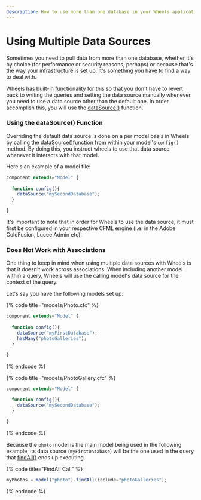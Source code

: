 ```yaml
---
description: How to use more than one database in your Wheels application.
---
```


# Using Multiple Data Sources

Sometimes you need to pull data from more than one database, whether it's by choice (for performance or security reasons, perhaps) or because that's the way your infrastructure is set up. It's something you have to find a way to deal with.

Wheels has built-in functionality for this so that you don't have to revert back to writing the queries and setting the data source manually whenever you need to use a data source other than the default one. In order accomplish this, you will use the [dataSource()](https://api.cfwheels.org/model.datasource.html) function.

### Using the dataSource() Function

Overriding the default data source is done on a per model basis in Wheels by calling the [dataSource()](https://api.cfwheels.org/model.datasource.html)function from within your model's `config()` method. By doing this, you instruct wheels to use that data source whenever it interacts with that model.

Here's an example of a model file:

```javascript
component extends="Model" {
  
  function config(){
    dataSource("mySecondDatabase");
  }

}
```

It's important to note that in order for Wheels to use the data source, it must first be configured in your respective CFML engine (i.e. in the Adobe ColdFusion, Lucee Admin etc).

### Does Not Work with Associations

One thing to keep in mind when using multiple data sources with Wheels is that it doesn't work across associations. When including another model within a query, Wheels will use the calling model's data source for the context of the query.

Let's say you have the following models set up:

{% code title="models/Photo.cfc" %}
```javascript
component extends="Model" {
  
  function config(){
    dataSource("myFirstDatabase");
    hasMany("photoGalleries");
  }

}
```
{% endcode %}

{% code title="models/PhotoGallery.cfc" %}
```javascript
component extends="Model" {
  
  function config(){
    dataSource("mySecondDatabase");
  }

}
```
{% endcode %}

Because the `photo` model is the main model being used in the following example, its data source (`myFirstDatabase`) will be the one used in the query that [findAll()](https://api.cfwheels.org/model.findall.html) ends up executing.

{% code title="FindAll Call" %}
```javascript
myPhotos = model("photo").findAll(include="photoGalleries");
```
{% endcode %}
